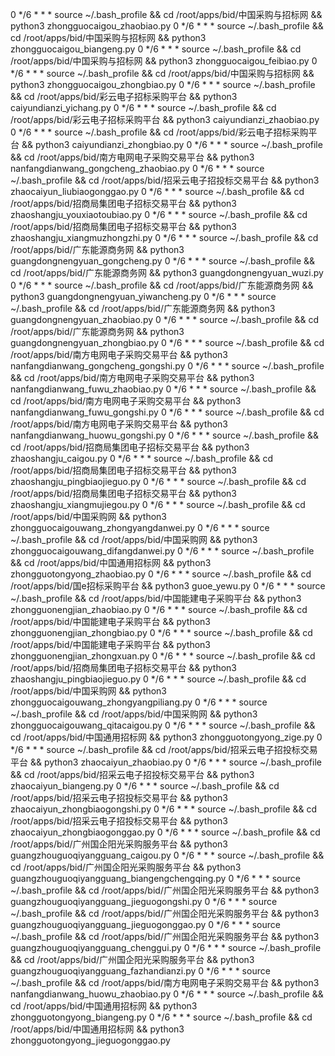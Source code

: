 0 */6 * * * source ~/.bash_profile && cd /root/apps/bid/中国采购与招标网 && python3 zhongguocaigou_zhaobiao.py
0 */6 * * * source ~/.bash_profile && cd /root/apps/bid/中国采购与招标网 && python3 zhongguocaigou_biangeng.py
0 */6 * * * source ~/.bash_profile && cd /root/apps/bid/中国采购与招标网 && python3 zhongguocaigou_feibiao.py
0 */6 * * * source ~/.bash_profile && cd /root/apps/bid/中国采购与招标网 && python3 zhongguocaigou_zhongbiao.py
0 */6 * * * source ~/.bash_profile && cd /root/apps/bid/彩云电子招标采购平台 && python3 caiyundianzi_yichang.py
0 */6 * * * source ~/.bash_profile && cd /root/apps/bid/彩云电子招标采购平台 && python3 caiyundianzi_zhaobiao.py
0 */6 * * * source ~/.bash_profile && cd /root/apps/bid/彩云电子招标采购平台 && python3 caiyundianzi_zhongbiao.py
0 */6 * * * source ~/.bash_profile && cd /root/apps/bid/南方电网电子采购交易平台 && python3 nanfangdianwang_gongcheng_zhaobiao.py
0 */6 * * * source ~/.bash_profile && cd /root/apps/bid/招采云电子招投标交易平台 && python3 zhaocaiyun_liubiaogonggao.py
0 */6 * * * source ~/.bash_profile && cd /root/apps/bid/招商局集团电子招标交易平台 && python3 zhaoshangju_youxiaotoubiao.py
0 */6 * * * source ~/.bash_profile && cd /root/apps/bid/招商局集团电子招标交易平台 && python3 zhaoshangju_xiangmuzhongzhi.py
0 */6 * * * source ~/.bash_profile && cd /root/apps/bid/广东能源商务网 && python3 guangdongnengyuan_gongcheng.py
0 */6 * * * source ~/.bash_profile && cd /root/apps/bid/广东能源商务网 && python3 guangdongnengyuan_wuzi.py
0 */6 * * * source ~/.bash_profile && cd /root/apps/bid/广东能源商务网 && python3 guangdongnengyuan_yiwancheng.py
0 */6 * * * source ~/.bash_profile && cd /root/apps/bid/广东能源商务网 && python3 guangdongnengyuan_zhaobiao.py
0 */6 * * * source ~/.bash_profile && cd /root/apps/bid/广东能源商务网 && python3 guangdongnengyuan_zhongbiao.py
0 */6 * * * source ~/.bash_profile && cd /root/apps/bid/南方电网电子采购交易平台 && python3 nanfangdianwang_gongcheng_gongshi.py
0 */6 * * * source ~/.bash_profile && cd /root/apps/bid/南方电网电子采购交易平台 && python3 nanfangdianwang_fuwu_zhaobiao.py
0 */6 * * * source ~/.bash_profile && cd /root/apps/bid/南方电网电子采购交易平台 && python3 nanfangdianwang_fuwu_gongshi.py
0 */6 * * * source ~/.bash_profile && cd /root/apps/bid/南方电网电子采购交易平台 && python3 nanfangdianwang_huowu_gongshi.py
0 */6 * * * source ~/.bash_profile && cd /root/apps/bid/招商局集团电子招标交易平台 && python3 zhaoshangju_caigou.py
0 */6 * * * source ~/.bash_profile && cd /root/apps/bid/招商局集团电子招标交易平台 && python3 zhaoshangju_pingbiaojieguo.py
0 */6 * * * source ~/.bash_profile && cd /root/apps/bid/招商局集团电子招标交易平台 && python3 zhaoshangju_xiangmujiegou.py
0 */6 * * * source ~/.bash_profile && cd /root/apps/bid/中国采购网 && python3 zhongguocaigouwang_zhongyangdanwei.py
0 */6 * * * source ~/.bash_profile && cd /root/apps/bid/中国采购网 && python3 zhongguocaigouwang_difangdanwei.py
0 */6 * * * source ~/.bash_profile && cd /root/apps/bid/中国通用招标网 && python3 zhongguotongyong_zhaobiao.py
0 */6 * * * source ~/.bash_profile && cd /root/apps/bid/国e招标采购平台 && python3 guoe_yewu.py
0 */6 * * * source ~/.bash_profile && cd /root/apps/bid/中国能建电子采购平台 && python3 zhongguonengjian_zhaobiao.py
0 */6 * * * source ~/.bash_profile && cd /root/apps/bid/中国能建电子采购平台 && python3 zhongguonengjian_zhongbiao.py
0 */6 * * * source ~/.bash_profile && cd /root/apps/bid/中国能建电子采购平台 && python3 zhongguonengjian_zhongxuan.py
0 */6 * * * source ~/.bash_profile && cd /root/apps/bid/招商局集团电子招标交易平台 && python3 zhaoshangju_pingbiaojieguo.py
0 */6 * * * source ~/.bash_profile && cd /root/apps/bid/中国采购网 && python3 zhongguocaigouwang_zhongyangpiliang.py
0 */6 * * * source ~/.bash_profile && cd /root/apps/bid/中国采购网 && python3 zhongguocaigouwang_qitacaigou.py
0 */6 * * * source ~/.bash_profile && cd /root/apps/bid/中国通用招标网 && python3 zhongguotongyong_zige.py
0 */6 * * * source ~/.bash_profile && cd /root/apps/bid/招采云电子招投标交易平台 && python3 zhaocaiyun_zhaobiao.py
0 */6 * * * source ~/.bash_profile && cd /root/apps/bid/招采云电子招投标交易平台 && python3 zhaocaiyun_biangeng.py
0 */6 * * * source ~/.bash_profile && cd /root/apps/bid/招采云电子招投标交易平台 && python3 zhaocaiyun_zhongbiaogongshi.py
0 */6 * * * source ~/.bash_profile && cd /root/apps/bid/招采云电子招投标交易平台 && python3 zhaocaiyun_zhongbiaogonggao.py
0 */6 * * * source ~/.bash_profile && cd /root/apps/bid/广州国企阳光采购服务平台 && python3 guangzhouguoqiyangguang_caigou.py
0 */6 * * * source ~/.bash_profile && cd /root/apps/bid/广州国企阳光采购服务平台 && python3 guangzhouguoqiyangguang_biangengchengqing.py
0 */6 * * * source ~/.bash_profile && cd /root/apps/bid/广州国企阳光采购服务平台 && python3 guangzhouguoqiyangguang_jieguogongshi.py
0 */6 * * * source ~/.bash_profile && cd /root/apps/bid/广州国企阳光采购服务平台 && python3 guangzhouguoqiyangguang_jieguogonggao.py
0 */6 * * * source ~/.bash_profile && cd /root/apps/bid/广州国企阳光采购服务平台 && python3 guangzhouguoqiyangguang_chenggui.py
0 */6 * * * source ~/.bash_profile && cd /root/apps/bid/广州国企阳光采购服务平台 && python3 guangzhouguoqiyangguang_fazhandianzi.py
0 */6 * * * source ~/.bash_profile && cd /root/apps/bid/南方电网电子采购交易平台 && python3 nanfangdianwang_huowu_zhaobiao.py
0 */6 * * * source ~/.bash_profile && cd /root/apps/bid/中国通用招标网 && python3 zhongguotongyong_biangeng.py
0 */6 * * * source ~/.bash_profile && cd /root/apps/bid/中国通用招标网 && python3 zhongguotongyong_jieguogonggao.py

